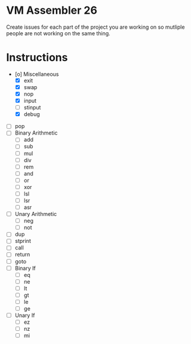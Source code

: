 # VM Assembler 26

Create issues for each part of the project you are working on so mutliple people are not working on the same thing.

# Instructions
- [o] Miscellaneous
    - [X] exit
    - [X] swap
    - [X] nop
    - [X] input
    - [ ] stinput
    - [X] debug
- [ ] pop
- [ ] Binary Arithmetic
    - [ ] add
    - [ ] sub
    - [ ] mul
    - [ ] div
    - [ ] rem
    - [ ] and
    - [ ] or
    - [ ] xor
    - [ ] lsl
    - [ ] lsr
    - [ ] asr
- [ ] Unary Arithmetic
    - [ ] neg
    - [ ] not
- [ ] dup
- [ ] stprint
- [ ] call
- [ ] return
- [ ] goto
- [ ] Binary If
    - [ ] eq
    - [ ] ne
    - [ ] lt
    - [ ] gt
    - [ ] le
    - [ ] ge
- [ ] Unary If
    - [ ] ez
    - [ ] nz
    - [ ] mi
